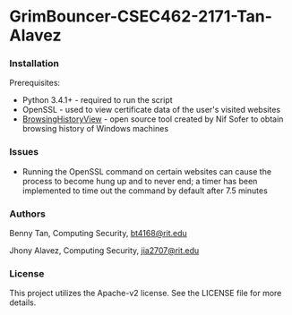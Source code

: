 # GrimBouncer-CSEC462-2171-Tan-Alavez


### Installation
Prerequisites:
* Python 3.4.1+ - required to run the script
* OpenSSL - used to view certificate data of the user's visited websites
* [BrowsingHistoryView](http://www.nirsoft.net/utils/browsing_history_view.html/) - open source tool created by Nif Sofer to obtain browsing history of Windows machines
 
### Issues
* Running the OpenSSL command on certain websites can cause the process to become hung up and to never end; a timer has been implemented to time out the command by default after 7.5 minutes

### Authors
Benny Tan, Computing Security, bt4168@rit.edu

Jhony Alavez, Computing Security, jia2707@rit.edu

### License
This project utilizes the Apache-v2 license. See the LICENSE file for more details.

